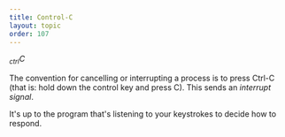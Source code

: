 ```yaml
---
title: Control-C
layout: topic
order: 107
---
```


<span class="key"><em><sub>ctrl</sub></em></span><span class="key"><em>C</em></span>

The convention for cancelling or interrupting a process is to press Ctrl-C
(that is: hold down the control key and press C). This sends an *interrupt
signal*.

It's up to the program that's listening to your keystrokes to decide how to
respond.
